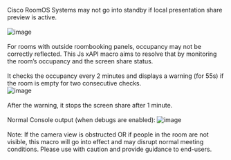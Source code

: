 Cisco RoomOS Systems may not go into standby if local presentation share preview is active. <br><br>
![image](https://github.com/user-attachments/assets/cf824634-0ec2-42e6-ab7a-2eb05445134e)
<br><br>
For rooms with outside roombooking panels, occupancy may not be correctly reflected. This Js xAPI macro aims to resolve that by monitoring the room’s occupancy and the screen share status. <br><br>It checks the occupancy every 2 minutes and displays a warning (for 55s) if the room is empty for two consecutive checks.<br>
![image](https://github.com/user-attachments/assets/929a4d64-5329-4253-9592-eafc82543ba8)
<br><br>
After the warning, it stops the screen share after 1 minute.<br>
<br>
Normal Console output (when debugs are enabled):
![image](https://github.com/user-attachments/assets/51a0d382-0e64-468b-88fa-152c6d604777)<br><br>
Note: If the camera view is obstructed OR if people in the room are not visible, this macro will go into effect and may disrupt normal meeting conditions. Please use with caution and provide guidance to end-users.
